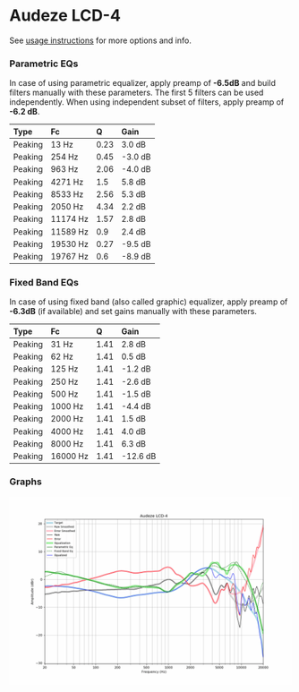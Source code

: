 # Audeze LCD-4
See [usage instructions](https://github.com/jaakkopasanen/AutoEq#usage) for more options and info.

### Parametric EQs
In case of using parametric equalizer, apply preamp of **-6.5dB** and build filters manually
with these parameters. The first 5 filters can be used independently.
When using independent subset of filters, apply preamp of **-6.2 dB**.

| Type    | Fc       |    Q | Gain    |
|:--------|:---------|:-----|:--------|
| Peaking | 13 Hz    | 0.23 | 3.0 dB  |
| Peaking | 254 Hz   | 0.45 | -3.0 dB |
| Peaking | 963 Hz   | 2.06 | -4.0 dB |
| Peaking | 4271 Hz  | 1.5  | 5.8 dB  |
| Peaking | 8533 Hz  | 2.56 | 5.3 dB  |
| Peaking | 2050 Hz  | 4.34 | 2.2 dB  |
| Peaking | 11174 Hz | 1.57 | 2.8 dB  |
| Peaking | 11589 Hz | 0.9  | 2.4 dB  |
| Peaking | 19530 Hz | 0.27 | -9.5 dB |
| Peaking | 19767 Hz | 0.6  | -8.9 dB |

### Fixed Band EQs
In case of using fixed band (also called graphic) equalizer, apply preamp of **-6.3dB**
(if available) and set gains manually with these parameters.

| Type    | Fc       |    Q | Gain     |
|:--------|:---------|:-----|:---------|
| Peaking | 31 Hz    | 1.41 | 2.8 dB   |
| Peaking | 62 Hz    | 1.41 | 0.5 dB   |
| Peaking | 125 Hz   | 1.41 | -1.2 dB  |
| Peaking | 250 Hz   | 1.41 | -2.6 dB  |
| Peaking | 500 Hz   | 1.41 | -1.5 dB  |
| Peaking | 1000 Hz  | 1.41 | -4.4 dB  |
| Peaking | 2000 Hz  | 1.41 | 1.5 dB   |
| Peaking | 4000 Hz  | 1.41 | 4.0 dB   |
| Peaking | 8000 Hz  | 1.41 | 6.3 dB   |
| Peaking | 16000 Hz | 1.41 | -12.6 dB |

### Graphs
![](./Audeze%20LCD-4.png)